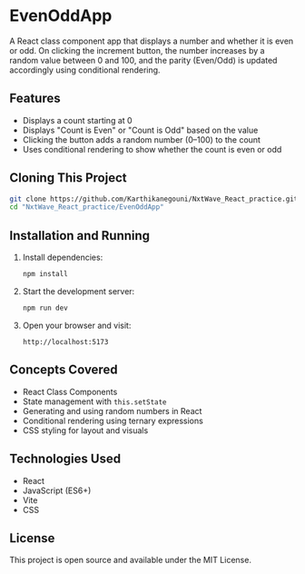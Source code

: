 # EvenOddApp

A React class component app that displays a number and whether it is even or odd. On clicking the increment button, the number increases by a random value between 0 and 100, and the parity (Even/Odd) is updated accordingly using conditional rendering.

## Features

- Displays a count starting at 0
- Displays "Count is Even" or "Count is Odd" based on the value
- Clicking the button adds a random number (0–100) to the count
- Uses conditional rendering to show whether the count is even or odd

## Cloning This Project

```bash
git clone https://github.com/Karthikanegouni/NxtWave_React_practice.git
cd "NxtWave_React_practice/EvenOddApp"
```

## Installation and Running

1. Install dependencies:

   ```bash
   npm install
   ```

2. Start the development server:

   ```bash
   npm run dev
   ```

3. Open your browser and visit:

   ```
   http://localhost:5173
   ```

## Concepts Covered

- React Class Components  
- State management with `this.setState`  
- Generating and using random numbers in React  
- Conditional rendering using ternary expressions  
- CSS styling for layout and visuals

## Technologies Used

- React  
- JavaScript (ES6+)  
- Vite  
- CSS

## License

This project is open source and available under the MIT License.
